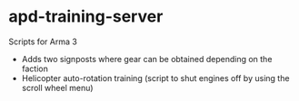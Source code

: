 # apd-training-server

Scripts for Arma 3
- Adds two signposts where gear can be obtained depending on the faction
- Helicopter auto-rotation training (script to shut engines off by using the scroll wheel menu)

